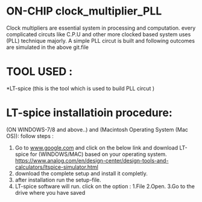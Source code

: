 # ON-CHIP clock_multiplier_PLL

Clock multipliers are essential system in processing and computation. 
every complicated circuts like C.P.U and other more clocked based system uses (PLL) technique majorly.
A simple PLL circut is built and following outcomes are simulated in the above git.file

# TOOL USED :
*LT-spice (this is the tool which is used to build PLL circut )

# LT-spice installatioin procedure:
 (ON WINDOWS-7/8 and above..) and (Macintosh Operating System (Mac OS)):
 follow steps :
 1) Go to www.google.com and click on the below link and download LT-spice for (WINDOWS/MAC) based on your operating system.
 https://www.analog.com/en/design-center/design-tools-and-calculators/ltspice-simulator.html
 2) download the complete setup and install it completly.
 3) after installation run the setup-file.
 4) LT-spice software will run. click on the option : 
                                1.File
                                2.Open.
                                3.Go to the drive where you have saved
                               
                                
                         







